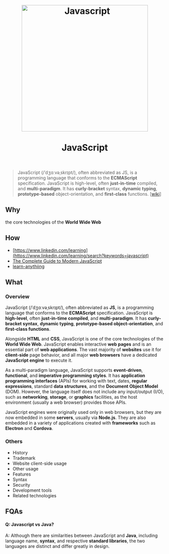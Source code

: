
<h1 align="center">
<br>
  <a href="https://www.wikiwand.com/en/JavaScript#/External_links"><img src="https://i.imgur.com/3JRaHWU.png" alt="Javascript" width=400">
  </a>
  <br><br>
  JavaScript
  <br><br>
</h1>


> JavaScript (/ˈdʒɑːvəˌskrɪpt/), often abbreviated as JS, is a programming language that conforms to the **ECMAScript** specification. JavaScript is high-level, often **just-in-time** compiled, and **multi-paradigm**. It has **curly-bracket** syntax, **dynamic typing**, **prototype-based** object-orientation, and **first-class** functions. [[wiki](https://www.wikiwand.com/en/JavaScript)]

## Why 

the core technologies of the **World Wide Web**

## How 

* [https://www.linkedin.com/learning](https://www.linkedin.com/learning/search?keywords=javascript)
* [The Complete Guide to Modern JavaScript](https://www.educative.io/courses/complete-guide-to-modern-javascript)
* [learn-anythiing](https://learn-anything.xyz/programming/programming-languages/javascript)

## What

### Overview 

JavaScript (/ˈdʒɑːvəˌskrɪpt/), often abbreviated as **JS**, is a programming language that conforms to the **ECMAScript** specification. JavaScript is **high-level**, often **just-in-time compiled**, and **multi-paradigm**. It has **curly-bracket syntax**, **dynamic typing**, **prototype-based object-orientation**, and **first-class functions**.

Alongside **HTML** and **CSS**, JavaScript is one of the core technologies of the **World Wide Web**. JavaScript enables interactive **web pages** and is an essential part of **web applications**. The vast majority of **websites** use it for **client-side** page behavior, and all major **web browsers** have a dedicated **JavaScript engine** to execute it.

As a multi-paradigm language, JavaScript supports **event-driven**, **functional**, and **imperative programming styles**. It has **application programming interfaces** (APIs) for working with text, dates, **regular expressions**, standard **data structures**, and the **Document Object Model** (DOM). However, the language itself does not include any input/output (I/O), such as **networking**, **storage**, or **graphics** facilities, as the host environment (usually a web browser) provides those APIs.

JavaScript engines were originally used only in web browsers, but they are now embedded in some **servers**, usually via **Node.js**. They are also embedded in a variety of applications created with **frameworks** such as **Electron** and **Cordova**.

### Others

* History
* Trademark
* Website client-side usage
* Other usage
* Features
* Syntax
* Security
* Development tools
* Related technologies

## FQAs

#### Q: Javascript vs Java?

A: Although there are similarities between JavaScript and **Java**, including language name, **syntax**, and respective **standard libraries**, the two languages are distinct and differ greatly in design.